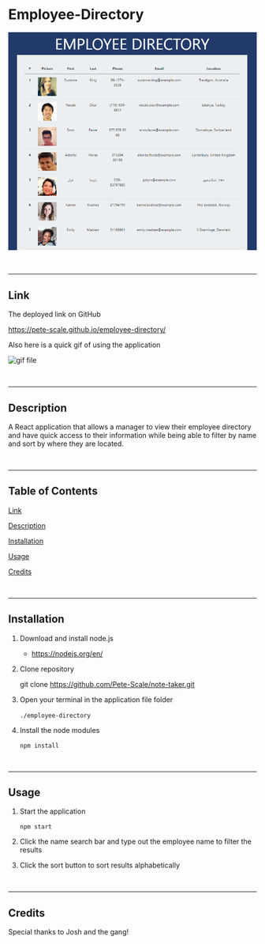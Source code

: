 # Employee-Directory

![Employee Directory Image](./assets/employee-directory-img.png)

<br>

---

## Link

The deployed link on GitHub

https://pete-scale.github.io/employee-directory/

Also here is a quick gif of using the application

![gif file](./assets/employee-tracker-GIF.gif)


<br>

---

## Description

A React application that allows a manager to view their employee directory and have quick access to their information while being able to filter by name and sort by where they are located.

<br>

---

## Table of Contents

[Link](#link)

[Description](#description)

[Installation](#installation)

[Usage](#usage)

[Credits](#credits)

<br>

---

## Installation

1. Download and install node.js 

    * https://nodejs.org/en/

2. Clone repository

    git clone https://github.com/Pete-Scale/note-taker.git

3. Open your terminal in the application file folder
    
    `./employee-directory`

4. Install the node modules
    ```
    npm install
    ```

<br>

---

## Usage

1. Start the application
    ```
    npm start
    ```

2. Click the name search bar and type out the employee name to filter the results

3. Click the sort button to sort results alphabetically

<br>

---

## Credits

Special thanks to Josh and the gang!

